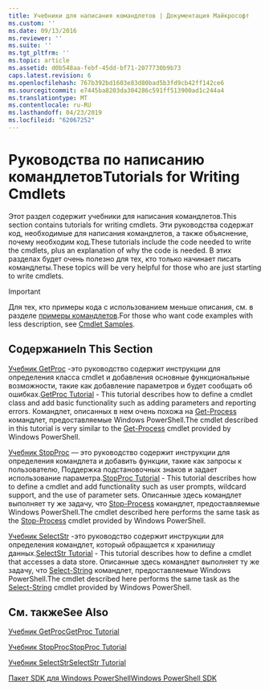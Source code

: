 ```yaml
---
title: Учебники для написания командлетов | Документация Майкрософт
ms.custom: ''
ms.date: 09/13/2016
ms.reviewer: ''
ms.suite: ''
ms.tgt_pltfrm: ''
ms.topic: article
ms.assetid: d0b548aa-febf-45dd-bf71-2077730b9b73
caps.latest.revision: 6
ms.openlocfilehash: 767b392bd1603e83d80bad5b3fd9cb42ff142ce6
ms.sourcegitcommit: e7445ba8203da304286c591ff513900ad1c244a4
ms.translationtype: MT
ms.contentlocale: ru-RU
ms.lasthandoff: 04/23/2019
ms.locfileid: "62067252"
---
```

# <a name="tutorials-for-writing-cmdlets"></a><span data-ttu-id="776f1-102">Руководства по написанию командлетов</span><span class="sxs-lookup"><span data-stu-id="776f1-102">Tutorials for Writing Cmdlets</span></span>

<span data-ttu-id="776f1-103">Этот раздел содержит учебники для написания командлетов.</span><span class="sxs-lookup"><span data-stu-id="776f1-103">This section contains tutorials for writing cmdlets.</span></span> <span data-ttu-id="776f1-104">Эти руководства содержат код, необходимые для написания командлетов, а также объяснение, почему необходим код.</span><span class="sxs-lookup"><span data-stu-id="776f1-104">These tutorials include the code needed to write the cmdlets, plus an explanation of why the code is needed.</span></span> <span data-ttu-id="776f1-105">В этих разделах будет очень полезно для тех, кто только начинает писать командлеты.</span><span class="sxs-lookup"><span data-stu-id="776f1-105">These topics will be very helpful for those who are just starting to write cmdlets.</span></span>

> [!IMPORTANT]
> <span data-ttu-id="776f1-106">Для тех, кто примеры кода с использованием меньше описания, см. в разделе [примеры командлетов](./cmdlet-samples.md).</span><span class="sxs-lookup"><span data-stu-id="776f1-106">For those who want code examples with less description, see [Cmdlet Samples](./cmdlet-samples.md).</span></span>

## <a name="in-this-section"></a><span data-ttu-id="776f1-107">Содержание</span><span class="sxs-lookup"><span data-stu-id="776f1-107">In This Section</span></span>

<span data-ttu-id="776f1-108">[Учебник GetProc](./getproc-tutorial.md) -это руководство содержит инструкции для определения класса cmdlet и добавления основные функциональные возможности, такие как добавление параметров и будет сообщать об ошибках.</span><span class="sxs-lookup"><span data-stu-id="776f1-108">[GetProc Tutorial](./getproc-tutorial.md) - This tutorial describes how to define a cmdlet class and add basic functionality such as adding parameters and reporting errors.</span></span> <span data-ttu-id="776f1-109">Командлет, описанных в нем очень похожа на [Get-Process](/powershell/module/Microsoft.PowerShell.Management/Get-Process) командлет, предоставляемые Windows PowerShell.</span><span class="sxs-lookup"><span data-stu-id="776f1-109">The cmdlet described in this tutorial is very similar to the [Get-Process](/powershell/module/Microsoft.PowerShell.Management/Get-Process) cmdlet provided by Windows PowerShell.</span></span>

<span data-ttu-id="776f1-110">[Учебник StopProc](./stopproc-tutorial.md) — это руководство содержит инструкции для определения командлета и добавить функции, такие как запросы к пользователю, Поддержка подстановочных знаков и задает использование параметра.</span><span class="sxs-lookup"><span data-stu-id="776f1-110">[StopProc Tutorial](./stopproc-tutorial.md) - This tutorial describes how to define a cmdlet and add functionality such as user prompts, wildcard support, and the use of parameter sets.</span></span> <span data-ttu-id="776f1-111">Описанные здесь командлет выполняет ту же задачу, что [Stop-Process](/powershell/module/Microsoft.PowerShell.Management/Stop-Process) командлет, предоставляемые Windows PowerShell.</span><span class="sxs-lookup"><span data-stu-id="776f1-111">The cmdlet described here performs the same task as the [Stop-Process](/powershell/module/Microsoft.PowerShell.Management/Stop-Process) cmdlet provided by Windows PowerShell.</span></span>

<span data-ttu-id="776f1-112">[Учебник SelectStr](./selectstr-tutorial.md) -это руководство содержит инструкции для определения командлет, который обращается к хранилищу данных.</span><span class="sxs-lookup"><span data-stu-id="776f1-112">[SelectStr Tutorial](./selectstr-tutorial.md) - This tutorial describes how to define a cmdlet that accesses a data store.</span></span> <span data-ttu-id="776f1-113">Описанные здесь командлет выполняет ту же задачу, что [Select-String](/powershell/module/microsoft.powershell.utility/select-string) командлет, предоставляемые Windows PowerShell.</span><span class="sxs-lookup"><span data-stu-id="776f1-113">The cmdlet described here performs the same task as the [Select-String](/powershell/module/microsoft.powershell.utility/select-string) cmdlet provided by Windows PowerShell.</span></span>

## <a name="see-also"></a><span data-ttu-id="776f1-114">См. также</span><span class="sxs-lookup"><span data-stu-id="776f1-114">See Also</span></span>

[<span data-ttu-id="776f1-115">Учебник GetProc</span><span class="sxs-lookup"><span data-stu-id="776f1-115">GetProc Tutorial</span></span>](./getproc-tutorial.md)

[<span data-ttu-id="776f1-116">Учебник StopProc</span><span class="sxs-lookup"><span data-stu-id="776f1-116">StopProc Tutorial</span></span>](./stopproc-tutorial.md)

[<span data-ttu-id="776f1-117">Учебник SelectStr</span><span class="sxs-lookup"><span data-stu-id="776f1-117">SelectStr Tutorial</span></span>](./selectstr-tutorial.md)

[<span data-ttu-id="776f1-118">Пакет SDK для Windows PowerShell</span><span class="sxs-lookup"><span data-stu-id="776f1-118">Windows PowerShell SDK</span></span>](../windows-powershell-reference.md)
